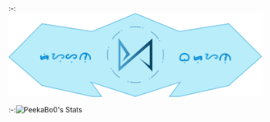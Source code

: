 
:-:![PeekaBo0's Header](https://github.com/jbryan11/jbryan11/blob/master/public/github_header.png?raw=true)

:-:![PeekaBo0's Stats](https://github-readme-stats.vercel.app/api?username=jbryan11)

<!--
**jbryan11/jbryan11** is a ✨ _special_ ✨ repository because its `README.md` (this file) appears on your GitHub profile.

Here are some ideas to get you started:

- 🔭 I’m currently working on ...
- 🌱 I’m currently learning ...
- 👯 I’m looking to collaborate on ...
- 🤔 I’m looking for help with ...
- 💬 Ask me about ...
- 📫 How to reach me: ...
- 😄 Pronouns: ...
- ⚡ Fun fact: ...
-->
